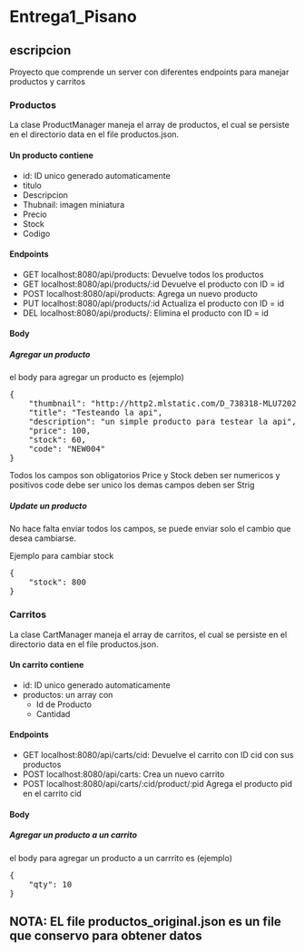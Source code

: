 <h1>Entrega1_Pisano </h1>

<h2> escripcion</h2>

Proyecto que comprende un server con diferentes endpoints para manejar productos y carritos

<h3>Productos</h3>

La clase ProductManager maneja el array de productos, el cual se persiste en el directorio data en el file productos.json.

<h4> Un producto contiene </h4>

<ul>
<li>id: ID unico generado automaticamente </li>
<li>titulo</li>
<li>Descripcion</li>
<li>Thubnail: imagen miniatura</li>
<li>Precio</li>
<li>Stock</li>
<li>Codigo</li>
</ul>

<h4>Endpoints</h4>

<ul>
<li>GET localhost:8080/api/products: Devuelve todos los productos </li>
<li>GET localhost:8080/api/products/:id Devuelve el producto con ID = id </li>
<li>POST localhost:8080/api/products: Agrega un nuevo producto </li>
<li>PUT localhost:8080/api/products/:id Actualiza el producto con ID = id </li>
<li>DEL localhost:8080/api/products/: Elimina el producto con ID = id </li>
</ul>

<h4>Body</h4>
<h5>Agregar un producto</h5>

el body para agregar un producto es (ejemplo)

<pre>
{
    "thumbnail": "http://http2.mlstatic.com/D_738318-MLU72027189565_092023-I.jpg",
    "title": "Testeando la api",
    "description": "un simple producto para testear la api",
    "price": 100,
    "stock": 60,
    "code": "NEW004"
}</pre>

Todos los campos son obligatorios Price y Stock deben ser numericos y positivos code debe ser unico los demas campos deben ser Strig

<h5>Update un producto</h5>

No hace falta enviar todos los campos, se puede enviar solo el cambio que desea cambiarse.

Ejemplo para cambiar stock

<pre>
{
    "stock": 800
}</pre>

<h3>Carritos</h3>

La clase CartManager maneja el array de carritos, el cual se persiste en el directorio data en el file productos.json.

<h4> Un carrito contiene </h4>

<ul>
<li>id: ID unico generado automaticamente </li>
<li>productos: un array con
<ul>
<li>Id de Producto</li>
<li>Cantidad</li>
</ul>
</li>
</ul>

<h4>Endpoints</h4>

<ul>
<li>GET localhost:8080/api/carts/cid: Devuelve el carrito con ID cid con sus productos </li>
<li>POST localhost:8080/api/carts: Crea un nuevo carrito </li>
<li>POST localhost:8080/api/carts/:cid/product/:pid Agrega el producto pid en el carrito cid </li>
</ul>

<h4>Body</h4>
<h5>Agregar un producto a un carrito</h5>

el body para agregar un producto a un carrrito es (ejemplo)

<pre>
{
    "qty": 10
}</pre>


<h2> NOTA: EL file productos_original.json es un file que conservo para obtener datos </h2>